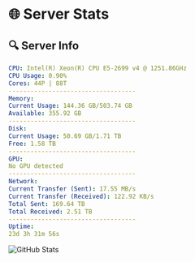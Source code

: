 # 🌐 Server Stats
## 🔍 Server Info
```yaml
CPU: Intel(R) Xeon(R) CPU E5-2699 v4 @ 1251.86GHz
CPU Usage: 0.90%
Cores: 44P | 88T
-----------------------------------
Memory:
Current Usage: 144.36 GB/503.74 GB
Available: 355.92 GB
-----------------------------------
Disk:
Current Usage: 50.69 GB/1.71 TB
Free: 1.58 TB
-----------------------------------
GPU:
No GPU detected
-----------------------------------
Network:
Current Transfer (Sent): 17.55 MB/s
Current Transfer (Received): 122.92 KB/s
Total Sent: 169.64 TB
Total Received: 2.51 TB
-----------------------------------
Uptime:
23d 3h 31m 56s
```
![GitHub Stats](https://img.shields.io/badge/Updated-2025-03-03_02:15:14-blue)